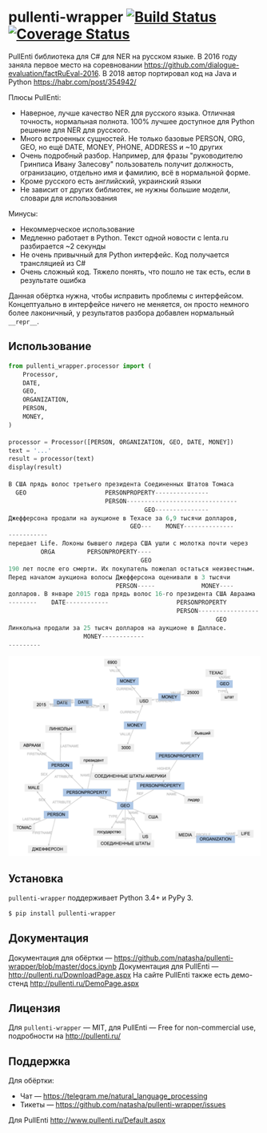 # pullenti-wrapper [![Build Status](https://travis-ci.org/natasha/pullenti-wrapper.svg?branch=master)](https://travis-ci.org/natasha/pullenti-wrapper) [![Coverage Status](https://coveralls.io/repos/github/natasha/pullenti-wrapper/badge.svg?branch=master)](https://coveralls.io/github/natasha/pullenti-wrapper?branch=master)

PullEnti библиотека для C# для NER на русском языке. В 2016 году заняла первое место на соревновании https://github.com/dialogue-evaluation/factRuEval-2016. В 2018 автор портировал код на Java и Python https://habr.com/post/354942/

Плюсы PullEnti:

- Наверное, лучше качество NER для русского языка. Отличная точность, нормальная полнота. 100% лучшее доступное для Python решение для NER для русского. 
- Много встроенных сущностей. Не только базовые PERSON, ORG, GEO, но ещё DATE, MONEY, PHONE, ADDRESS и ~10 других
- Очень подробный разбор. Например, для фразы "руководителю Гринписа Ивану Залесову" пользователь получит должность, огранизацию, отдельно имя и фамилию, всё в нормальной форме.
- Кроме русского есть английский, украинский языки
- Не зависит от других библиотек, не нужны большие модели, словари для использования

Минусы:
- Некоммерческое использование
- Медленно работает в Python. Текст одной новости с lenta.ru разбирается ~2 секунды
- Не очень привычный для Python интерфейс. Код получается трансляцией из C#
- Очень сложный код. Тяжело понять, что пошло не так есть, если в результате ошибка

Данная обёртка нужна, чтобы исправить проблемы с интерфейсом. Концептуально в интерфейсе ничего не меняется, он просто немного более лаконичный, у результатов разбора добавлен нормальный `__repr__`.


## Использование

```python
from pullenti_wrapper.processor import (
    Processor,
    DATE,
    GEO,
    ORGANIZATION,
    PERSON,
    MONEY,
)

processor = Processor([PERSON, ORGANIZATION, GEO, DATE, MONEY])
text = '...'
result = processor(text)
display(result)

В США прядь волос третьего президента Соединенных Штатов Томаса 
  GEO                      PERSONPROPERTY---------------        
                           PERSON-------------------------------
                                      GEO---------------        
Джефферсона продали на аукционе в Техасе за 6,9 тысячи долларов, 
                                  GEO---    MONEY--------------  
-----------                                                      
передает Life. Локоны бывшего лидера США ушли с молотка почти через 
         ORGA         PERSONPROPERTY----                            
                                     GEO                            
190 лет после его смерти. Их покупатель пожелал остаться неизвестным. 
Перед началом аукциона волосы Джефферсона оценивали в 3 тысячи 
                              PERSON-----             MONEY----
долларов. В январе 2015 года прядь волос 16-го президента США Авраама 
--------    DATE------------                   PERSONPROPERTY         
                                               PERSON-----------------
                                                          GEO         
Линкольна продали за 25 тысяч долларов на аукционе в Далласе.
                     MONEY------------                       
---------                                                 

```
<img src="graph.png"/>


## Установка

`pullenti-wrapper` поддерживает Python 3.4+ и PyPy 3.

```bash
$ pip install pullenti-wrapper
```

## Документация

Документация для обёртки — https://github.com/natasha/pullenti-wrapper/blob/master/docs.ipynb
Документация для PullEnti — http://pullenti.ru/DownloadPage.aspx
На сайте PullEnti также есть демо-стенд http://pullenti.ru/DemoPage.aspx

## Лицензия

Для `pullenti-wrapper` — MIT, для PullEnti — Free for non-commercial use, подробности на http://pullenti.ru/

## Поддержка

Для обёртки:
- Чат — https://telegram.me/natural_language_processing
- Тикеты — https://github.com/natasha/pullenti-wrapper/issues

Для PullEnti http://www.pullenti.ru/Default.aspx
